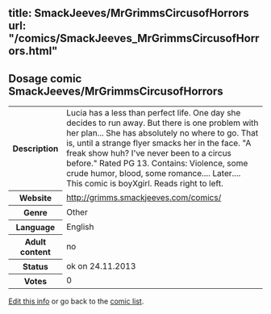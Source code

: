 title: SmackJeeves/MrGrimmsCircusofHorrors
url: "/comics/SmackJeeves_MrGrimmsCircusofHorrors.html"
---
Dosage comic SmackJeeves/MrGrimmsCircusofHorrors
-----------------------------------------

<p id="msg"></p>
<script type="text/javascript">
if (window.location.search === '?edit_info_mail=sent_ok') {
  var elem = document.getElementById("msg");
  elem.innerHTML = 'Edited information sucessfully sent for review, which is usually done daily. Thanks!';
  elem.className = 'ok';
}
</script>
<table class="comicinfo">
<tr>
<th>Description</th><td>Lucia has a less than perfect life. One day she decides to run away. But there is one problem with her plan... She has absolutely no where to go. That is, until a strange flyer smacks her in the face. &quot;A freak show huh? I've never been to a circus before.&quot; Rated PG 13. Contains: Violence, some crude humor, blood, some romance.... Later.... This comic is boyXgirl. Reads right to left.</td>
</tr>
<tr>
<th>Website</th><td><a href="http://grimms.smackjeeves.com/comics/">http://grimms.smackjeeves.com/comics/</a></td>
</tr>
<tr>
<th>Genre</th><td>Other</td>
</tr>
<tr>
<th>Language</th><td>English</td>
</tr>
<tr>
<th>Adult content</th><td>no</td>
</tr>
<tr>
<th>Status</th><td>ok on 24.11.2013</td>
</tr>
<tr>
<th>Votes</th><td>0</td>
</tr>
</table>

[Edit this info](SmackJeeves_MrGrimmsCircusofHorrors_edit.html) or go back to the [comic list](../comic-index.html).
